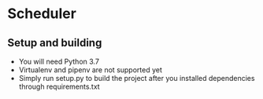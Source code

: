 # Scheduler

## Setup and building

* You will need Python 3.7
* Virtualenv and pipenv are not supported yet
* Simply run setup.py to build the project after you installed dependencies through requirements.txt
